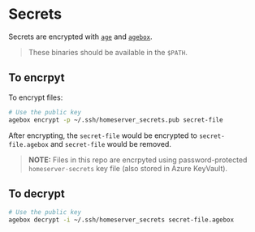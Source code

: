 # Secrets

Secrets are encrypted with [`age`](https://github.com/FiloSottile/age) and [`agebox`](https://github.com/slok/agebox).

> These binaries should be available in the `$PATH`.

## To encrpyt

To encrypt files:

```bash
# Use the public key
agebox encrypt -p ~/.ssh/homeserver_secrets.pub secret-file
```

After encrypting, the `secret-file` would be encrypted to `secret-file.agebox`
and `secret-file` would be removed.

> **NOTE:** Files in this repo are encrpyted using password-protected `homeserver-secrets` key file (also stored in Azure KeyVault).

## To decrypt

```bash
# Use the public key
agebox decrypt -i ~/.ssh/homeserver_secrets secret-file.agebox
```
